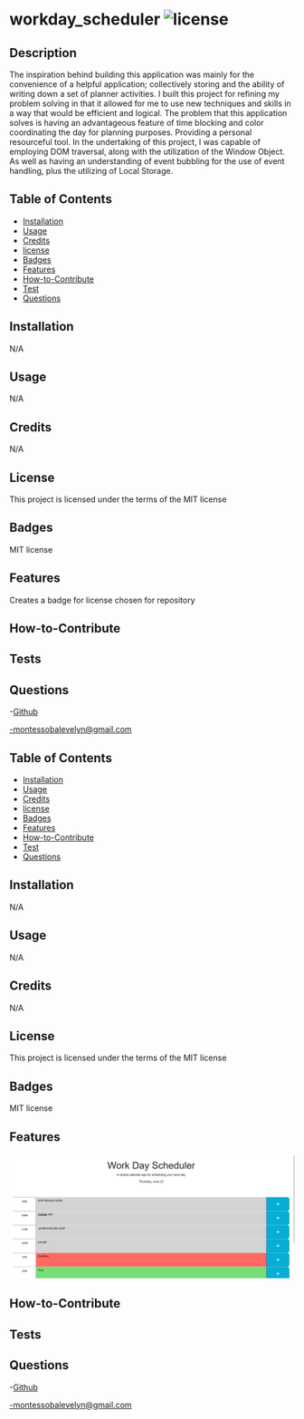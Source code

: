 # workday_scheduler ![license](https://img.shields.io/badge/license-MIT-blue.svg)

## Description

The inspiration behind building this application was mainly for the convenience of a helpful application; collectively storing and the ability of writing down a set of planner activities. I built this project for refining my problem solving in that it allowed for me to use new techniques and skills in a way that would be efficient and logical. The problem that this application solves is having an advantageous feature of time blocking and color coordinating the day for planning purposes. Providing a personal resourceful tool. In the undertaking of this project, I was capable of employing DOM traversal, along with the utilization of the Window Object. As well as having an understanding of event bubbling for the use of event handling, plus the utilizing of Local Storage.

## Table of Contents

- [Installation](#installation)
- [Usage](#usage)
- [Credits](#credits)
- [license](#license)
- [Badges](#badges)
- [Features](#features)
- [How-to-Contribute](#how-to-contribute)
- [Test](#test)
- [Questions](#questions)

## Installation

N/A

## Usage

N/A

## Credits

N/A

## License

This project is licensed under the terms of the MIT license

## Badges

MIT license

## Features

Creates a badge for license chosen for repository

## How-to-Contribute

## Tests

## Questions

-[Github](https://github.com/EvelynMS1)

-montessobalevelyn@gmail.com

## Table of Contents

- [Installation](#installation)
- [Usage](#usage)
- [Credits](#credits)
- [license](#license)
- [Badges](#badges)
- [Features](#features)
- [How-to-Contribute](#how-to-contribute)
- [Test](#test)
- [Questions](#questions)

## Installation

N/A

## Usage

N/A

## Credits

N/A

## License

This project is licensed under the terms of the MIT license

## Badges

MIT license

## Features

![App](./Assets/css/img/Screenshot%202023-06-22%20135144.jpg)

## How-to-Contribute

## Tests

## Questions

-[Github](https://github.com/EvelynMS1)

-montessobalevelyn@gmail.com
